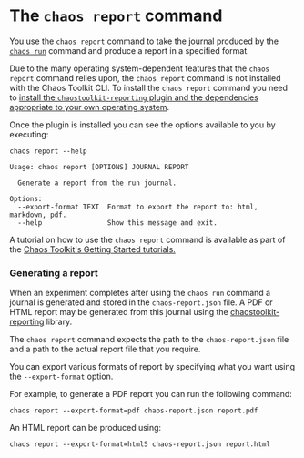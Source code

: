 # The `chaos report` command

You use the `chaos report` command to take the journal produced by the 
[`chaos run`](run.md) command and produce a report in a specified format.

Due to the many operating system-dependent features that the `chaos report` 
command relies upon, the `chaos report` command is not installed with the 
Chaos Toolkit CLI. To install the `chaos report` command you need to [install 
the `chaostoolkit-reporting` plugin and the dependencies appropriate to your 
own operating system](https://github.com/chaostoolkit/chaostoolkit-reporting).

Once the plugin is installed you can see the options available to you by 
executing:

```
chaos report --help
```
```
Usage: chaos report [OPTIONS] JOURNAL REPORT

  Generate a report from the run journal.

Options:
  --export-format TEXT  Format to export the report to: html, markdown, pdf.
  --help                Show this message and exit.
```

A tutorial on how to use the `chaos report` command is available as part of the 
[Chaos Toolkit's Getting Started tutorials.](https://www.katacoda.com/chaostoolkit/courses/01-chaostoolkit-getting-started)

### Generating a report

When an experiment completes after using the `chaos run` command a journal is 
generated and stored in the `chaos-report.json` file. A PDF or HTML report may 
be generated from this journal using the [chaostoolkit-reporting][chaosreport] 
library.

[chaosreport]: https://github.com/chaostoolkit/chaostoolkit-reporting

The `chaos report` command expects the path to the `chaos-report.json` file 
and a path to the actual report file that you require.

You can export various formats of report by specifying what you want using the 
`--export-format` option.

For example, to generate a PDF report you can run the following command:

```
chaos report --export-format=pdf chaos-report.json report.pdf
```

An HTML report can be produced using:

```
chaos report --export-format=html5 chaos-report.json report.html
```
